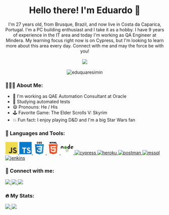<h1 align="center">Hello there! I'm Eduardo 👋</h1>
<div align="center">I'm 27 years old, from Brusque, Brazil, and now live in Costa da Caparica, Portugal. I'm a PC building enthusiast and I take it as a hobby. I have 9 years of experience in the IT area and today I'm working as QA Engineer at Mindera. My learning focus right now is on Cypress, but I'm looking to learn more about this area every day. Connect with me and may the force be with you!</div>

<br>

<div id="header" align="center">
  <img src="https://media.giphy.com/media/3ornk57KwDXf81rjWM/giphy.gif"/>
</div>
<p align="center"> 
  <img src="https://komarev.com/ghpvc/?username=eduquaresimin&label=Profile%20views&color=0e75b6&style=flat" alt="eduquaresimin" /> 
</p>

<h3>👨🏻‍💻 About Me:</h3>

- 🔭 I'm working as QAE Automation Consultant at Oracle
- 📖 Studying automated tests
- 😄 Pronouns: He / His
- 🕹️ Favorite Game: The Elder Scrolls V: Skyrim
- 💥 Fun fact: I enjoy playing D&D and I'm a big Star Wars fan
  
<h3 align="left">🔧 Languages and Tools:</h3>
<p align="left"> 
 <a href="https://developer.mozilla.org/en-US/docs/Web/JavaScript" target="_blank"> 
   <img src="https://raw.githubusercontent.com/devicons/devicon/master/icons/javascript/javascript-original.svg" alt="javascript" width="40" height="40"/> 
 </a>	
 <a href="https://www.typescriptlang.org/" target="_blank"> 
   <img src="https://raw.githubusercontent.com/devicons/devicon/master/icons/typescript/typescript-original.svg" alt="typescript" width="40" height="40"/> 
 </a>
 <a href="https://www.w3schools.com/css/" target="_blank"> 
   <img src="https://raw.githubusercontent.com/devicons/devicon/master/icons/css3/css3-original-wordmark.svg" alt="css3" width="40" height="40"/> 
 </a>
 <a href="https://www.w3.org/html/" target="_blank"> 
   <img src="https://raw.githubusercontent.com/devicons/devicon/master/icons/html5/html5-original-wordmark.svg" alt="html5" width="40" height="40"/> 
 </a> 
 <a href="https://nodejs.org/en/" target="_blank"> 
   <img src="https://raw.githubusercontent.com/devicons/devicon/master/icons/nodejs/nodejs-original-wordmark.svg" alt="nodejs" width="40" height="40"/> 
 </a>
 <a href="https://www.cypress.io/" target="_blank"> 
   <img src="https://github.com/gilbarbara/logos/blob/main/logos/cypress-icon.svg" alt="cypress" width="40" height="40"/> 
 </a>
 <a href="https://heroku.com" target="_blank" rel="noreferrer"> 
   <img src="https://www.vectorlogo.zone/logos/heroku/heroku-icon.svg" alt="heroku" width="40" height="40"/> 
 </a>
 <a href="https://postman.com" target="_blank" rel="noreferrer"> 
   <img src="https://www.vectorlogo.zone/logos/getpostman/getpostman-icon.svg" alt="postman" width="40" height="40"/> 
 </a>
 <a href="https://www.microsoft.com/en-us/sql-server" target="_blank" rel="noreferrer"> 
   <img src="https://www.svgrepo.com/show/303229/microsoft-sql-server-logo.svg" alt="mssql" width="40" height="40"/> 
 </a> 
 <a href="https://www.jenkins.io" target="_blank" rel="noreferrer"> 
   <img src="https://www.vectorlogo.zone/logos/jenkins/jenkins-icon.svg" alt="jenkins" width="40" height="40"/> 
 </a>
</p>

<h3 align="left">📡 Connect with me:</h3>
 <a href="https://www.linkedin.com/in/eduardo-quaresimin/" target="_blank">
   <img src="https://img.shields.io/badge/-LinkedIn-%230077B5?style=for-the-badge&logo=linkedin&logoColor=white" target="_blank">
 </a> 
 <a href = "mailto:eduardoquaresimin@gmail.com">
   <img src="https://img.shields.io/badge/Gmail-D14836?style=for-the-badge&logo=gmail&logoColor=white" target="_blank">
 </a>
 <a href="https://instagram.com/eduardoqsantos" target="_blank">
   <img src="https://img.shields.io/badge/-Instagram-%23E4405F?style=for-the-badge&logo=instagram&logoColor=white" target="_blank">
 </a>
 
 <br>

<h3>🔥 My Stats:</h3>
<div align="left">
 <a href="https://github.com/EduQuaresimin">
  <img height="170em" src="https://github-readme-streak-stats.herokuapp.com?user=EduQuaresimin&theme=github-dark"/>
  <img height="170em" src="https://github-readme-stats-git-masterrstaa-rickstaa.vercel.app/api?username=EduQuaresimin&count_private=true&show_icons=true&theme=github_dark"/>
 </a>
</div>
